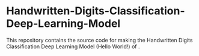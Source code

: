 # Handwritten-Digits-Classification-Deep-Learning-Model
This repository contains the source code for making the Handwritten Digits Classification Deep Learning Model (Hello World!) of .
